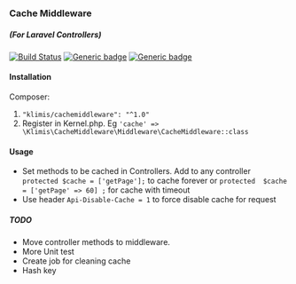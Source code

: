 ### Cache Middleware 
##### (For Laravel Controllers)
[![Build Status](https://travis-ci.org/klimis/cache-middleware.svg?branch=master)](https://travis-ci.org/klimis/cache-middleware)
[![Generic badge](https://img.shields.io/badge/stable-1.0.7-<COLOR>.svg)](https://github.com/klimis/cache-middleware/tree/1.0.7)
[![Generic badge](https://img.shields.io/badge/licence-MIT-BROWN.svg)](https://opensource.org/licenses/MIT)

#### Installation
Composer:
1. `"klimis/cachemiddleware": "^1.0"`
2. Register in Kernel.php.  Eg `'cache' => \Klimis\CacheMiddleware\Middleware\CacheMiddleware::class`   
#### Usage
* Set methods to be cached in Controllers. Add to any controller `protected $cache = ['getPage'];` to cache forever or 
`protected  $cache = ['getPage' => 60] ;` for cache with timeout
* Use header `Api-Disable-Cache = 1` to force disable cache for request

##### TODO
* Move controller methods to middleware.
* More Unit test
* Create job for cleaning cache 
* Hash key


